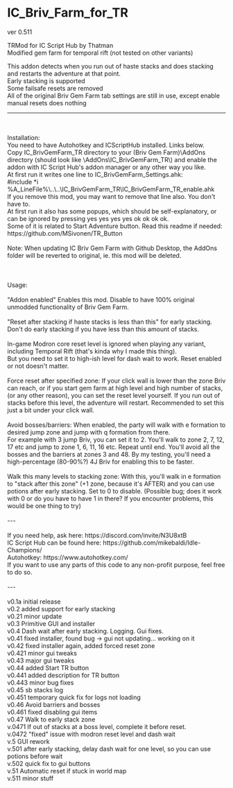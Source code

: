 # IC_Briv_Farm_for_TR

ver 0.511

TRMod for IC Script Hub by Thatman</br>
Modified gem farm for temporal rift (not tested on other variants)</br>

This addon detects when you run out of haste stacks and does stacking and restarts the adventure at that point.</br>
Early stacking is supported</br>
Some failsafe resets are removed</br>
All of the original Briv Gem Farm tab settings are still in use, except enable manual resets does nothing</br>

---
 </br>
 </br>
Installation: </br>
You need to have Autohotkey and ICScriptHub installed. Links below. </br>
Copy IC_BrivGemFarm_TR directory to your (Briv Gem Farm)\AddOns directory (should look like \AddOns\IC_BrivGemFarm_TR\) and enable the addon with IC Script Hub's addon manager or any other way you like.</br>
At first run it writes one line to IC_BrivGemFarm_Settings.ahk:</br>
 #include *i %A_LineFile%\..\..\IC_BrivGemFarm_TR\IC_BrivGemFarm_TR_enable.ahk</br>
If you remove this mod, you may want to remove that line also. You don't have to.</br>
At first run it also has some popups, which should be self-explanatory, or can be ignored by pressing yes yes yes yes ok ok ok ok.</br>
Some of it is related to Start Adventure button. Read this readme if needed: https://github.com/MSivonen/TR_Button </br>
 </br>
Note: When updating IC Briv Gem Farm with Github Desktop, the AddOns folder will be reverted to original, ie. this mod will be deleted.</br>
</br>
</br>
</br>
Usage:</br>
</br>
"Addon enabled" Enables this mod. Disable to have 100% original unmodded functionality of Briv Gem Farm.</br>
</br>
"Reset after stacking if haste stacks is less than this" for early stacking.</br>
Don't do early stacking if you have less than this amount of stacks.</br>
</br>
In-game Modron core reset level is ignored when playing any variant, including Temporal Rift (that's kinda why I made this thing).</br>
But you need to set it to high-ish level for dash wait to work. Reset enabled or not doesn't matter.</br>
</br>
Force reset after specified zone: If your click wall is lower than the zone Briv can reach, or if you start gem farm at high level and high number of stacks, (or any other reason), you can set the reset level yourself. If you run out of stacks before this level, the adventure will restart. Recommended to set this just a bit under your click wall.</br>
</br>
Avoid bosses/barriers: When enabled, the party will walk with e formation to desired jump zone and jump with q formation from there.</br>
For example with 3 jump Briv, you can set it to 2. You'll walk to zone 2, 7, 12, 17 etc and jump to zone 1, 6, 11, 16 etc. Repeat until end. You'll avoid all the bosses and the barriers at zones 3 and 48. By my testing, you'll need a high-percentage (80-90%?) 4J Briv for enabling this to be faster.</br>
</br>
Walk this many levels to stacking zone: With this, you'll walk in e formation to "stack after this zone" (+1 zone, because it's AFTER) and you can use potions after early stacking. Set to 0 to disable. (Possible bug; does it work with 0 or do you have to have 1 in there? If you encounter problems, this would be one thing to try)</br>
</br>
---</br>
</br>
If you need help, ask here: https://discord.com/invite/N3U8xtB</br>
IC Script Hub can be found here: https://github.com/mikebaldi/Idle-Champions/</br>
Autohotkey: https://www.autohotkey.com/ </br>
If you want to use any parts of this code to any non-profit purpose, feel free to do so.</br>
</br>
---</br>
</br>
v0.1a initial release</br>
v0.2 added support for early stacking</br>
v0.21 minor update</br>
v0.3 Primitive GUI and installer</br>
v0.4 Dash wait after early stacking. Logging. Gui fixes.</br>
v0.41 fixed installer, found bug -> gui not updating... working on it</br>
v0.42 fixed installer again, added forced reset zone</br>
v0.421 minor gui tweaks</br>
v0.43 major gui tweaks</br>
v0.44 added Start TR button</br>
v0.441 added description for TR button</br>
v0.443 minor bug fixes</br>
v0.45 sb stacks log</br>
v0.451 temporary quick fix for logs not loading</br>
v0.46 Avoid barriers and bosses</br>
v0.461 fixed disabling gui items</br>
v0.47 Walk to early stack zone</br>
v.0471 If out of stacks at a boss level, complete it before reset.</br>
v.0472 "fixed" issue with modron reset level and dash wait</br>
v.5 GUI rework</br>
v.501 after early stacking, delay dash wait for one level, so you can use potions before wait</br>
v.502 quick fix to gui buttons</br>
v.51 Automatic reset if stuck in world map</br>
v.511 minor stuff</br>
